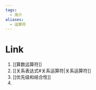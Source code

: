 ```yaml
---
tags:
  - 简介
aliases:
  - 运算符
---
```

# Link
1. [[算数运算符]]
2. [[关系表达式#关系运算符|关系运算符]]
3. [[优先级和结合性]]
4. 